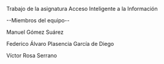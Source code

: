 Trabajo de la asignatura Acceso Inteligente a la Información

--Miembros del equipo--

Manuel Gómez Suárez

Federico Álvaro Plasencia García de Diego

Víctor Rosa Serrano
